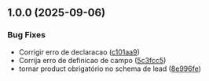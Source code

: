 ## 1.0.0 (2025-09-06)

### Bug Fixes

* Corrigir erro de declaracao ([c101aa9](https://github.com/HansDohm/integrius-site/commit/c101aa950444b8cf236471633b88368b53abc3c4))
* Corrija erro de definicao de campo ([5c3fcc5](https://github.com/HansDohm/integrius-site/commit/5c3fcc5ae46b77b2f6501725e97b3cb719670f5a))
* tornar product obrigatório no schema de lead ([8e996fe](https://github.com/HansDohm/integrius-site/commit/8e996fe347614151baeae74241a447e075fb1af3))
